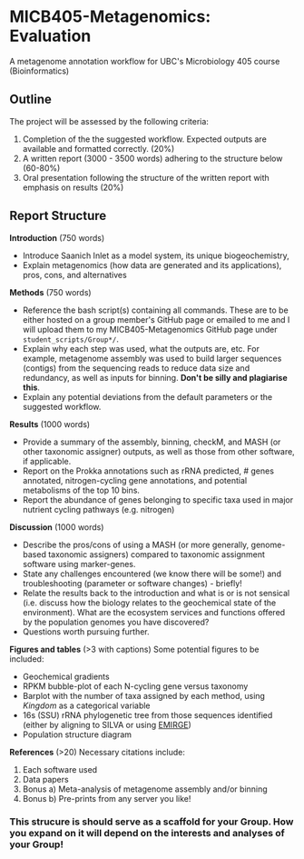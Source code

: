 # MICB405-Metagenomics: Evaluation
A metagenome annotation workflow for UBC's Microbiology 405 course (Bioinformatics)

## Outline
The project will be assessed by the following criteria:
1. Completion of the the suggested workflow. Expected outputs are available and formatted correctly. (20%)
2. A written report (3000 - 3500 words) adhering to the structure below (60-80%)
3. Oral presentation following the structure of the written report with emphasis on results (20%)

## Report Structure
__Introduction__ (750 words)
 - Introduce Saanich Inlet as a model system, its unique biogeochemistry, 
 - Explain metagenomics (how data are generated and its applications), pros, cons, and alternatives

__Methods__ (750 words)
 - Reference the bash script(s) containing all commands. These are to be either hosted on a group member's GitHub page or emailed to me and I will upload them to my MICB405-Metagenomics GitHub page under `student_scripts/Group*/`.
 - Explain why each step was used, what the outputs are, etc. For example, metagenome assembly was used to build larger sequences (contigs) from the sequencing reads to reduce data size and redundancy, as well as inputs for binning. __Don't be silly and plagiarise this__.
 - Explain any potential deviations from the default parameters or the suggested workflow.

__Results__ (1000 words)
 - Provide a summary of the assembly, binning, checkM, and MASH (or other taxonomic assigner) outputs, as well as those from other software, if applicable.
 - Report on the Prokka annotations such as rRNA predicted, # genes annotated, nitrogen-cycling gene annotations, and potential metabolisms of the top 10 bins.
 - Report the abundance of genes belonging to specific taxa used in major nutrient cycling pathways (e.g. nitrogen)

__Discussion__ (1000 words)
 - Describe the pros/cons of using a MASH (or more generally, genome-based taxonomic assigners) compared to taxonomic assignment software using marker-genes.
 - State any challenges encountered (we know there will be some!) and troubleshooting (parameter or software changes) - briefly!
 - Relate the results back to the introduction and what is or is not sensical (i.e. discuss how the biology relates to the geochemical state of the environment). What are the ecosystem services and functions offered by the population genomes you have discovered?
 - Questions worth pursuing further.

__Figures and tables__ (>3 with captions)
Some potential figures to be included:
 - Geochemical gradients
 - RPKM bubble-plot of each N-cycling gene versus taxonomy
 - Barplot with the number of taxa assigned by each method, using *Kingdom* as a categorical variable
 - 16s (SSU) rRNA phylogenetic tree from those sequences identified (either by aligning to SILVA or using [EMIRGE](https://github.com/csmiller/EMIRGE))
 - Population structure diagram

__References__ (>20)
Necessary citations include:
1. Each software used
2. Data papers
3. Bonus a) Meta-analysis of metagenome assembly and/or binning
4. Bonus b) Pre-prints from any server you like!

### This strucure is should serve as a scaffold for your Group. How you expand on it will depend on the interests and analyses of your Group!
